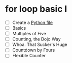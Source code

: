 # for loop basic I

- [ ] Create a [Python file](for_loop_basic_i.py)
- [ ] Basics
- [ ] Multiples of Five
- [ ] Counting, the Dojo Way
- [ ] Whoa. That Sucker's Huge
- [ ] Countdown by Fours
- [ ] Flexible Counter